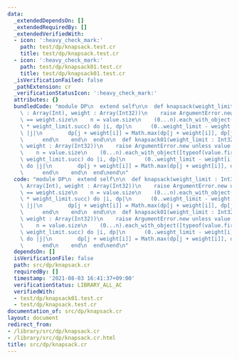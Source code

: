 ```yaml
---
data:
  _extendedDependsOn: []
  _extendedRequiredBy: []
  _extendedVerifiedWith:
  - icon: ':heavy_check_mark:'
    path: test/dp/knapsack.test.cr
    title: test/dp/knapsack.test.cr
  - icon: ':heavy_check_mark:'
    path: test/dp/knapsack01.test.cr
    title: test/dp/knapsack01.test.cr
  _isVerificationFailed: false
  _pathExtension: cr
  _verificationStatusIcon: ':heavy_check_mark:'
  attributes: {}
  bundledCode: "module DP\n  extend self\n\n  def knapsack(weight_limit : Int32, value\
    \ : Array(Int), weight : Array(Int32))\n    raise ArgumentError.new unless value.size\
    \ == weight.size\n    n = value.size\n    (0...n).each_with_object([typeof(value.first).zero]\
    \ * weight_limit.succ) do |i, dp|\n      (0..weight_limit - weight[i]).each do\
    \ |j|\n        dp[j + weight[i]] = Math.max(dp[j + weight[i]], dp[j] + value[i])\n\
    \      end\n    end\n  end\n\n  def knapsack01(weight_limit : Int32, value : Array(Int),\
    \ weight : Array(Int32))\n    raise ArgumentError.new unless value.size == weight.size\n\
    \    n = value.size\n    (0...n).each_with_object([typeof(value.first).zero] *\
    \ weight_limit.succ) do |i, dp|\n      (0..weight_limit - weight[i]).reverse_each\
    \ do |j|\n        dp[j + weight[i]] = Math.max(dp[j + weight[i]], dp[j] + value[i])\n\
    \      end\n    end\n  end\nend\n"
  code: "module DP\n  extend self\n\n  def knapsack(weight_limit : Int32, value :\
    \ Array(Int), weight : Array(Int32))\n    raise ArgumentError.new unless value.size\
    \ == weight.size\n    n = value.size\n    (0...n).each_with_object([typeof(value.first).zero]\
    \ * weight_limit.succ) do |i, dp|\n      (0..weight_limit - weight[i]).each do\
    \ |j|\n        dp[j + weight[i]] = Math.max(dp[j + weight[i]], dp[j] + value[i])\n\
    \      end\n    end\n  end\n\n  def knapsack01(weight_limit : Int32, value : Array(Int),\
    \ weight : Array(Int32))\n    raise ArgumentError.new unless value.size == weight.size\n\
    \    n = value.size\n    (0...n).each_with_object([typeof(value.first).zero] *\
    \ weight_limit.succ) do |i, dp|\n      (0..weight_limit - weight[i]).reverse_each\
    \ do |j|\n        dp[j + weight[i]] = Math.max(dp[j + weight[i]], dp[j] + value[i])\n\
    \      end\n    end\n  end\nend\n"
  dependsOn: []
  isVerificationFile: false
  path: src/dp/knapsack.cr
  requiredBy: []
  timestamp: '2021-08-03 16:41:37+09:00'
  verificationStatus: LIBRARY_ALL_AC
  verifiedWith:
  - test/dp/knapsack01.test.cr
  - test/dp/knapsack.test.cr
documentation_of: src/dp/knapsack.cr
layout: document
redirect_from:
- /library/src/dp/knapsack.cr
- /library/src/dp/knapsack.cr.html
title: src/dp/knapsack.cr
---
```

